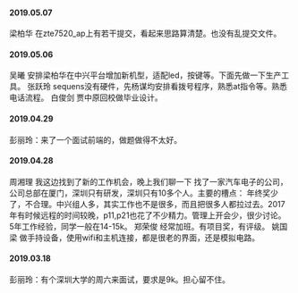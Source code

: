 
#### 2019.05.07
梁柏华  在zte7520_ap上有若干提交，看起来思路算清楚。也没有乱提交文件。
#### 2019.05.06
吴曦   安排梁柏华在中兴平台增加新机型，适配led，按键等。下面先做一下生产工具。
张跃玲  sequens没有硬件，先杨谋均安排看拨号程序，熟悉at指令等。熟悉电话流程。
白俊剑  贾中原回校做毕业设计。
#### 2019.04.29
彭丽玲：来了一个面试前端的，做题做得不太好。
#### 2019.04.28
周湘理 我这边找到了新的工作机会，晚上我们聊一下
找了一家汽车电子的公司，公司总部在厦门，深圳只有研发，深圳只有10多个人。主要的槽点： 年终奖少了，不合理。中兴组人多，其实工作也不是很多，而且把很多人都拉过去。2017年有时候远程的时间较晚，p11,p21也花了不少精力。管理上开会少，很少讨论。
5年工作经验，同学一般在14-15k。
郑荣俊 经常加班。有项目奖，有评级。
姚国梁 做手持设备，使用wifi和主机连接，都是很老的界面，还是模拟电路。
#### 2019.03.18
彭丽玲：有个深圳大学的周六来面试，要求是9k。担心留不住。

